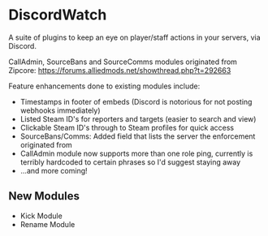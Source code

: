 # DiscordWatch
A suite of plugins to keep an eye on player/staff actions in your servers, via Discord.

CallAdmin, SourceBans and SourceComms modules originated from Zipcore: https://forums.alliedmods.net/showthread.php?t=292663

Feature enhancements done to existing modules include:
- Timestamps in footer of embeds (Discord is notorious for not posting webhooks immediately)
- Listed Steam ID's for reporters and targets (easier to search and view)
- Clickable Steam ID's through to Steam profiles for quick access
- SourceBans/Comms: Added field that lists the server the enforcement originated from
- CallAdmin module now supports more than one role ping, currently is terribly hardcoded to certain phrases so I'd suggest staying away
- ...and more coming!

## New Modules
- Kick Module
- Rename Module
